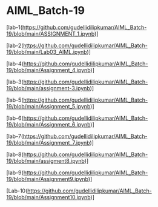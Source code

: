 # AIML_Batch-19
[lab-1(https://github.com/gudellidilipkumar/AIML_Batch-19/blob/main/ASSIGNMENT_1.ipynb)]

[lab-2(https://github.com/gudellidilipkumar/AIML_Batch-19/blob/main/Lab03_AIML.ipynb)]

[lab-4(https://github.com/gudellidilipkumar/AIML_Batch-19/blob/main/Assignment_4.ipynb)]

[lab-3(https://github.com/gudellidilipkumar/AIML_Batch-19/blob/main/assignment-3.ipynb)]

[lab-5(https://github.com/gudellidilipkumar/AIML_Batch-19/blob/main/Assignment_5.ipynb)]

[lab-6(https://github.com/gudellidilipkumar/AIML_Batch-19/blob/main/Assignment_6.ipynb)]

[lab-7(https://github.com/gudellidilipkumar/AIML_Batch-19/blob/main/Assignment_7.ipynb)]

[lab-8(https://github.com/gudellidilipkumar/AIML_Batch-19/blob/main/assigment8.ipynb)]

[lab-9(https://github.com/gudellidilipkumar/AIML_Batch-19/blob/main/Assignment9.ipynb)]

[Lab-10(https://github.com/gudellidilipkumar/AIML_Batch-19/blob/main/Assignment10.ipynb)]
